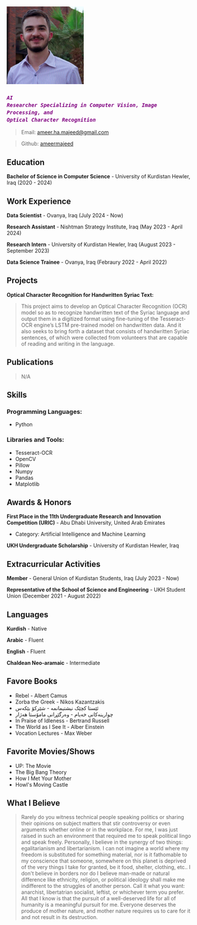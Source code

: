 ![picture of me](image.png)

### _<code style="color : purple">AI Researcher Specializing in Computer Vision, Image Processing, and Optical Character Recognition</code>_

> Email: [ameer.ha.majeed@gmail.com](ameer.ha.majeed@gmail.com)

> Github: [ameermajeed](https://github.com/ameermajeed)

## Education
__Bachelor of Science in Computer Science__ - University of Kurdistan Hewler, Iraq (2020 - 2024)

## Work Experience
__Data Scientist__ - Ovanya, Iraq (July 2024 - Now)

__Research Assistant__ - Nishtman Strategy Institute, Iraq (May 2023 - April 2024)

__Research Intern__ - University of Kurdistan Hewler, Iraq (August 2023 - September 2023)

__Data Science Trainee__ - Ovanya, Iraq (Febraury 2022 - April 2022)

## Projects
__Optical Character Recognition for Handwritten Syriac Text:__ 
> This project aims to develop an Optical Character Recognition (OCR) model so as to recognize handwritten text of the Syriac language and output them in a digitized format using fine-tuning of the Tesseract-OCR engine’s LSTM pre-trained model on handwritten data. And it also seeks to bring forth a dataset that consists of handwritten Syriac sentences, of which were collected from volunteers that are capable of reading and writing in the language.

## Publications
> N/A

## Skills
### Programming Languages:
* Python

### Libraries and Tools:
* Tesseract-OCR
* OpenCV
* Pillow
* Numpy
* Pandas
* Matplotlib

## Awards & Honors
__First Place in the 11th Undergraduate Research and Innovation Competition (URIC)__ - Abu Dhabi University, United Arab Emirates
* Category: Artificial Intelligence and Machine Learning

__UKH Undergraduate Scholarship__ - University of Kurdistan Hewler, Iraq

## Extracurricular Activities
__Member__  - General Union of Kurdistan Students, Iraq (July 2023 - Now)

__Representative of the School of Science and Engineering__ - UKH Student Union (December 2021 - August
2022)

## Languages
__Kurdish__ - Native

__Arabic__ - Fluent

__English__ - Fluent

__Chaldean Neo-aramaic__ - Intermediate

## Favore Books
- Rebel - Albert Camus
- Zorba the Greek - Nikos Kazantzakis
- ئێستا کچێک نیشتیمانمە - شێرکۆ بێکەس
- چوارینەکانی خەیام - وەرگێڕانی مامۆستا هەژار
- In Praise of Idleness - Bertrand Russell
- The World as I See It - Alber Einstein
- Vocation Lectures - Max Weber

## Favorite Movies/Shows
- UP: The Movie
- The Big Bang Theory
- How I Met Your Mother
- Howl's Moving Castle

## What I Believe
> Rarely do you witness technical people speaking politics or sharing their opinions on subject matters that stir controversy or even arguments whether online or in the workplace. For me, I was just raised in such an environment that required me to speak political lingo and speak freely. Personally, I believe in the synergy of two things: egalitarianism and libertarianism. I can not imagine a world where my freedom is substituted for something material, nor is it fathomable to my conscience that someone, somewhere on this planet is deprived of the very things I take for granted, be it food, shelter, clothing, etc.. I don't believe in borders nor do I believe man-made or natural difference like ethnicity, religion, or political ideology shall make me indifferent to the struggles of another person. Call it what you want: anarchist, libertatrian socialist, leftist, or whichever term you prefer. All that I know is that the pursuit of a well-deserved life for all of humanity is a meaningful pursuit for me. Everyone deserves the produce of mother nature, and mother nature requires us to care for it and not result in its destruction.

